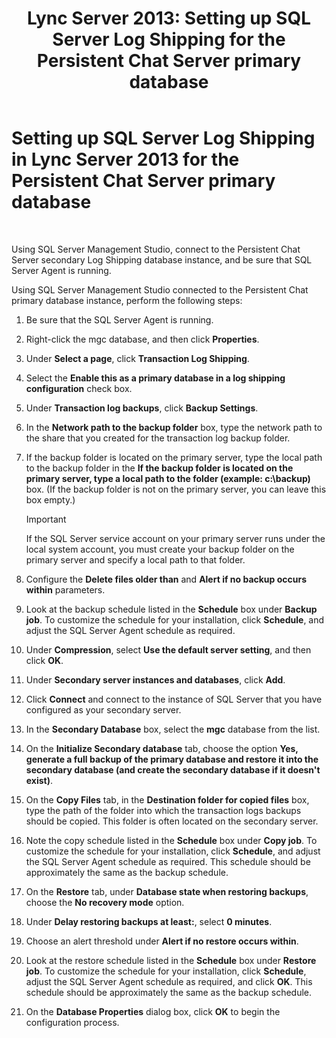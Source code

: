 ﻿---
title: 'Lync Server 2013: Setting up SQL Server Log Shipping for the Persistent Chat Server primary database'
TOCTitle: Setting up SQL Server Log Shipping for the Persistent Chat Server primary database
ms:assetid: 088ea1c2-d592-4a11-b3b8-f1e2f8beae93
ms:mtpsurl: https://technet.microsoft.com/en-us/library/JJ204653(v=OCS.15)
ms:contentKeyID: 48183337
ms.date: 07/23/2014
mtps_version: v=OCS.15
---

# Setting up SQL Server Log Shipping in Lync Server 2013 for the Persistent Chat Server primary database

 


Using SQL Server Management Studio, connect to the Persistent Chat Server secondary Log Shipping database instance, and be sure that SQL Server Agent is running.

Using SQL Server Management Studio connected to the Persistent Chat primary database instance, perform the following steps:

1.  Be sure that the SQL Server Agent is running.

2.  Right-click the mgc database, and then click **Properties**.

3.  Under **Select a page**, click **Transaction Log Shipping**.

4.  Select the **Enable this as a primary database in a log shipping configuration** check box.

5.  Under **Transaction log backups**, click **Backup Settings**.

6.  In the **Network path to the backup folder** box, type the network path to the share that you created for the transaction log backup folder.

7.  If the backup folder is located on the primary server, type the local path to the backup folder in the **If the backup folder is located on the primary server, type a local path to the folder (example: c:\\backup)** box. (If the backup folder is not on the primary server, you can leave this box empty.)
    

    > [!IMPORTANT]
    > If the SQL Server service account on your primary server runs under the local system account, you must create your backup folder on the primary server and specify a local path to that folder.



8.  Configure the **Delete files older than** and **Alert if no backup occurs within** parameters.

9.  Look at the backup schedule listed in the **Schedule** box under **Backup job**. To customize the schedule for your installation, click **Schedule**, and adjust the SQL Server Agent schedule as required.

10. Under **Compression**, select **Use the default server setting**, and then click **OK**.

11. Under **Secondary server instances and databases**, click **Add**.

12. Click **Connect** and connect to the instance of SQL Server that you have configured as your secondary server.

13. In the **Secondary Database** box, select the **mgc** database from the list.

14. On the **Initialize Secondary database** tab, choose the option **Yes, generate a full backup of the primary database and restore it into the secondary database (and create the secondary database if it doesn't exist)**.

15. On the **Copy Files** tab, in the **Destination folder for copied files** box, type the path of the folder into which the transaction logs backups should be copied. This folder is often located on the secondary server.

16. Note the copy schedule listed in the **Schedule** box under **Copy job**. To customize the schedule for your installation, click **Schedule**, and adjust the SQL Server Agent schedule as required. This schedule should be approximately the same as the backup schedule.

17. On the **Restore** tab, under **Database state when restoring backups**, choose the **No recovery mode** option.

18. Under **Delay restoring backups at least:**, select **0 minutes**.

19. Choose an alert threshold under **Alert if no restore occurs within**.

20. Look at the restore schedule listed in the **Schedule** box under **Restore job**. To customize the schedule for your installation, click **Schedule**, adjust the SQL Server Agent schedule as required, and click **OK**. This schedule should be approximately the same as the backup schedule.

21. On the **Database Properties** dialog box, click **OK** to begin the configuration process.

